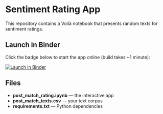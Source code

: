 # Sentiment Rating App

This repository contains a Voilà notebook that presents random texts for sentiment ratings.

## Launch in Binder

Click the badge below to start the app online (build takes ~1 minute):

[![Launch in Binder](https://mybinder.org/badge_logo.svg)](https://mybinder.org/v2/gh/kcolombe/sentiment-rating-app/main?urlpath=voila%2Frender%2Fpost_match_rating.ipynb)


## Files

- **post_match_rating.ipynb** — the interactive app  
- **post_match_texts.csv** — your text corpus  
- **requirements.txt** — Python dependencies  
